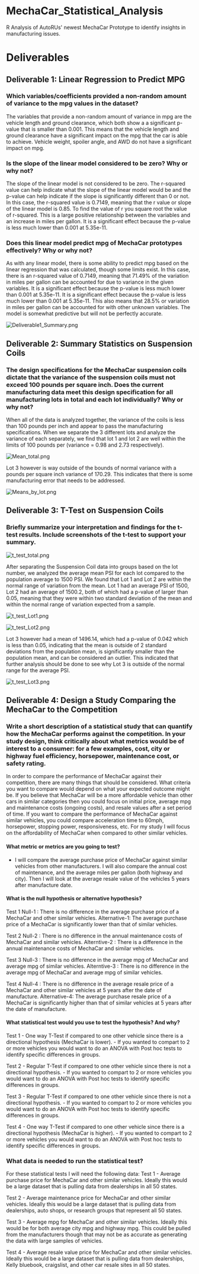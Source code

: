 # MechaCar_Statistical_Analysis
R Analysis of AutoRUs' newest MechaCar Prototype to identify insights in manufacturing issues. 


# Deliverables

## Deliverable 1: Linear Regression to Predict MPG

### Which variables/coefficients provided a non-random amount of variance to the mpg values in the dataset?

The variables that provide a non-random amount of variance in mpg are the vehicle length and ground clearance, which both show a a significant p-value that is smaller than 0.001. This means that the vehicle length and ground clearance have a significant impact on the mpg that the car is able to achieve. Vehicle weight, spoiler angle, and AWD do not have a significant impact on mpg. 

### Is the slope of the linear model considered to be zero? Why or why not?

The slope of the linear model is not considered to be zero. The r-squared value can help indicate what the slope of the linear model would be and the p-value can help indicate if the slope is significantly different than 0 or not. In this case, the r-squared value is 0.7149, meaning that the r value or slope of the linear model is 0.85. To find the value of r you square root the value of r-squared. This is a large positive relationship between the variables and an increase in miles per gallon. It is a significant effect because the p-value is less much lower than 0.001 at 5.35e-11. 

### Does this linear model predict mpg of MechaCar prototypes effectively? Why or why not?

As with any linear model, there is some ability to predict mpg based on the linear regression that was calculated, though some limits exist. In this case, there is an r-squared value of 0.7149, meaning that 71.49% of the variation in miles per gallon can be accounted for due to variance in the given variables. It is a significant effect because the p-value is less much lower than 0.001 at 5.35e-11. It is a significant effect because the p-value is less much lower than 0.001 at 5.35e-11. This also means that 28.5% or variation in miles per gallon can be accounted for with other unknown variables. The model is somewhat predictive but will not be perfectly accurate. 

![Deliverable1_Summary.png](Resources/Deliverable1_Summary.png)

## Deliverable 2: Summary Statistics on Suspension Coils

### The design specifications for the MechaCar suspension coils dictate that the variance of the suspension coils must not exceed 100 pounds per square inch. Does the current manufacturing data meet this design specification for all manufacturing lots in total and each lot individually? Why or why not?

When all of the data is analyzed together, the variance of the coils is less than 100 pounds per inch and appear to pass the manufacturing specifications. When we separate the 3 different lots and analyze the variance of each separately, we find that lot 1 and lot 2 are well within the limits of 100 pounds per (variance = 0.98 and 2.73 respectively).

![Mean_total.png](Resources/Mean_total.png)

Lot 3 however is way outside of the bounds of normal variance with a pounds per square inch variance of 170.29. This indicates that there is some manufacturing error that needs to be addressed. 

![Means_by_lot.png](Resources/Means_by_lot.png)


## Deliverable 3: T-Test on Suspension Coils

### Briefly summarize your interpretation and findings for the t-test results. Include screenshots of the t-test to support your summary.

![t_test_total.png](Resources/t_test_total.png)

After separating the Suspension Coil data into groups based on the lot number, we analyzed the average mean PSI for each lot compared to the population average to 1500 PSI. We found that Lot 1 and Lot 2 are within the normal range of variation from the mean. Lot 1 had an average PSI of 1500, Lot 2 had an average of 1500.2, both of which had a p-value of larger than 0.05, meaning that they were within two standard deviation of the mean and within the normal range of variation expected from a sample. 

![t_test_Lot1.png](Resources/t_test_Lot1.png)

![t_test_Lot2.png](Resources/t_test_Lot2.png)

Lot 3 however had a mean of 1496.14, which had a p-value of 0.042 which is less than 0.05, indicating that the mean is outside of 2 standard deviations from the population mean, is significantly smaller than the population mean, and can be considered an outlier. This indicated that further analysis should be done to see why Lot 3 is outside of the normal range for the average PSI.  

![t_test_Lot3.png](Resources/t_test_Lot3.png)


## Deliverable 4: Design a Study Comparing the MechaCar to the Competition

### Write a short description of a statistical study that can quantify how the MechaCar performs against the competition. In your study design, think critically about what metrics would be of interest to a consumer: for a few examples, cost, city or highway fuel efficiency, horsepower, maintenance cost, or safety rating.

In order to compare the performance of MechaCar against their competition, there are many things that should be considered. What criteria you want to compare would depend on what your expected outcome might be. If you believe that MechaCar will be a more affordable vehicle than other cars in similar categories then you could focus on initial price, average mpg and maintenance costs (ongoing costs), and resale values after a set period of time. If you want to compare the performance of MechaCar against similar vehicles, you could compare acceleration time to 60mph, horsepower, stopping power, responsiveness, etc. For my study I will focus on the affordability of MechaCar when compared to other similar vehicles. 

#### What metric or metrics are you going to test?
- I will compare the average purchase price of MechaCar against similar vehicles from other manufacturers. I will also compare the annual cost of maintenance, and the average miles per gallon (both highway and city). Then I will look at the average resale value of the vehicles 5 years after manufacture date. 

#### What is the null hypothesis or alternative hypothesis?
Test 1 
Null-1 : There is no difference in the average purchase price of a MechaCar and other similar vehicles. 
Alternative-1: The average purchase price of a MechaCar is significantly lower than that of similar vehicles. 

Test 2 
Null-2 : There is no difference in the annual maintenance costs of MechaCar and similar vehicles. 
Alterntive-2 : There is a difference in the annual maintenance costs of MechaCar and similar vehicles.

Test 3
Null-3 : There is no difference in the average mpg of MechaCar and average mpg of similar vehicles. 
Alterntive-3 : There is no difference in the average mpg of MechaCar and average mpg of similar vehicles.

Test 4
Null-4 : There is no difference in the average resale price of a MechaCar and other similar vehicles at 5 years after the date of manufacture. 
Alternative-4: The average purchase resale price of a MechaCar is significantly higher than that of similar vehicles at 5 years after the date of manufacture. 

#### What statistical test would you use to test the hypothesis? And why?
Test 1 - One way T-Test if compared to one other vehicle since there is a directional hypothesis (MechaCar is lower). 
        - If you wanted to compart to 2 or more vehicles you would want to do an ANOVA with Post hoc tests to identify specific differences in groups. 
        
Test 2 - Regular T-Test if compared to one other vehicle since there is not a directional hypothesis. 
        - If you wanted to compart to 2 or more vehicles you would want to do an ANOVA with Post hoc tests to identify specific differences in groups. 

Test 3 - Regular T-Test if compared to one other vehicle since there is not a directional hypothesis. 
        - If you wanted to compart to 2 or more vehicles you would want to do an ANOVA with Post hoc tests to identify specific differences in groups. 

Test 4 - One way T-Test if compared to one other vehicle since there is a directional hypothesis (MechaCar is higher). 
        - If you wanted to compart to 2 or more vehicles you would want to do an ANOVA with Post hoc tests to identify specific differences in groups. 

### What data is needed to run the statistical test?
For these statistical tests I will need the following data: 
Test 1 - Average purchase price for MechaCar and other similar vehicles. Ideally this would be a large dataset that is pulling data from dealerships in all 50 states. 

Test 2 - Average maintenance price for MechaCar and other similar vehicles. Ideally this would be a large dataset that is pulling data from dealerships, auto shops, or research groups that represent all 50 states. 

Test 3 - Average mpg for MechaCar and other similar vehicles. Ideally this would be for both average city mpg and highway mpg. This could be pulled from the manufacturers though that may not be as accurate as generating the data with large samples of vehicles. 

Test 4 - Average resale value price for MechaCar and other similar vehicles. Ideally this would be a large dataset that is pulling data from dealerships, Kelly bluebook, craigslist, and other car resale sites in all 50 states.



